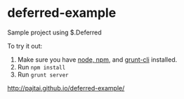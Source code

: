 deferred-example
================

Sample project using $.Deferred

To try it out:

1. Make sure you have [node, npm](https://github.com/creationix/nvm), and [grunt-cli](http://gruntjs.com/getting-started) installed.
1. Run `npm install`
1. Run `grunt server`

http://pajtai.github.io/deferred-example/

